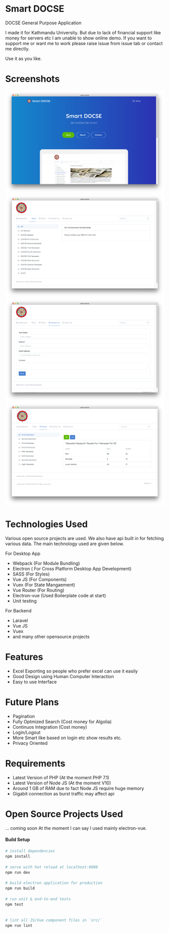 # Smart DOCSE
DOCSE General Purpose Application

I made it for Kathmandu University. But due to lack of financial support like money for servers etc I am unable to show online demo. If you want to support me or want me to work  please raise issue from issue tab or contact me directly.

Use it as you like. 

# Screenshots
![Dashboard](/docs/screenshots/dashboard.png#1 "Dashboard")
![News](/docs/screenshots/news.png#2 "News")
![Contact](/docs/screenshots/contact.png#3 "Contact")
![Result](/docs/screenshots/result.png#4 "Result")


# Technologies Used
Various open source projects are used. We also have api built in for fetching various data. The main technology used are given below.

For Desktop App
* Webpack (For Module Bundling)
* Electron ( For Cross Platform Desktop App Development)
* SASS (For Styles)
* Vue JS (For Components)
* Vuex (For State Mangaement)
* Vue Router (For Routing)
* Electron-vue (Used Boilerplate code at start)
* Unit testing

For Backend 
* Laravel
* Vue JS
* Vuex
* and many other opensource projects

# Features
* Excel Exporting so people who prefer excel can use it easily
* Good Design using Human Computer Interaction
* Easy to use Interface



# Future Plans
* Pagination
* Fully Optmized Search (Cost money for Algolia)
* Continuos Integration (Cost money)
* Login/Logout
* More Smart like based on login etc show results etc.
* Privacy Oriented

# Requirements
* Latest Version of PHP (At the moment PHP 7.1)
* Latest Version of Node JS (At the moment V10)
* Around 1 GB of RAM due to fact Node JS require huge memory
* Gigabit connection as burst traffic may affect api


# Open Source Projects Used
... coming soon
 At the moment I can say I used mainly electron-vue. 

#### Build Setup

``` bash
# install dependencies
npm install

# serve with hot reload at localhost:9080
npm run dev

# build electron application for production
npm run build

# run unit & end-to-end tests
npm test


# lint all JS/Vue component files in `src/`
npm run lint

```


